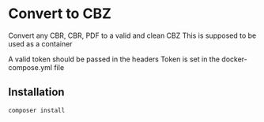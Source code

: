 # Convert to CBZ

Convert any CBR, CBR, PDF to a valid and clean CBZ
This is supposed to be used as a container

A valid token should be passed in the headers
Token is set in the docker-compose.yml file



## Installation

```bash
composer install
```

